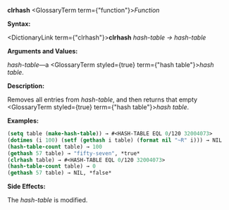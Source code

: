 **clrhash** <GlossaryTerm  term={"function"}><i>Function</i></GlossaryTerm> 



**Syntax:** 



<DictionaryLink  term={"clrhash"}><b>clrhash</b></DictionaryLink> *hash-table → hash-table* 



**Arguments and Values:** 



*hash-table*—a <GlossaryTerm styled={true} term={"hash table"}><i>hash table</i></GlossaryTerm>. 







 



 



**Description:** 



Removes all entries from *hash-table*, and then returns that empty <GlossaryTerm styled={true} term={"hash table"}><i>hash table</i></GlossaryTerm>. 



**Examples:**
```lisp
(setq table (make-hash-table)) → #<HASH-TABLE EQL 0/120 32004073> 
(dotimes (i 100) (setf (gethash i table) (format nil "~R" i))) → NIL 
(hash-table-count table) → 100 
(gethash 57 table) → "fifty-seven", *true* 
(clrhash table) → #<HASH-TABLE EQL 0/120 32004073> 
(hash-table-count table) → 0 
(gethash 57 table) → NIL, *false* 
```
**Side Effects:** 



The *hash-table* is modified. 



